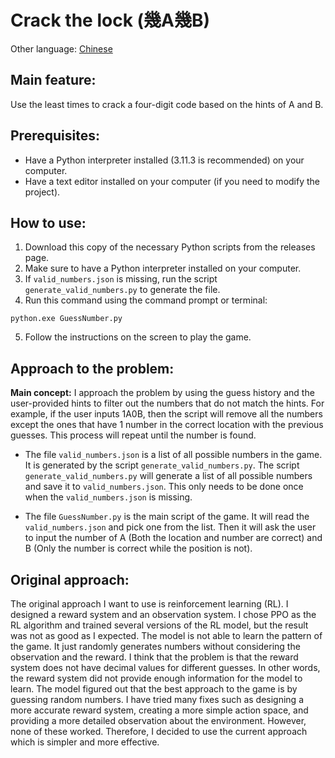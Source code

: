 # Crack the lock (幾A幾B)

Other language: [Chinese](./ReadME_Chinese.md)

## Main feature:
Use the least times to crack a four-digit code based on the hints of A and B.

## Prerequisites:
- Have a Python interpreter installed (3.11.3 is recommended) on your computer.
- Have a text editor installed on your computer (if you need to modify the project).

## How to use:
1. Download this copy of the necessary Python scripts from the releases page.
2. Make sure to have a Python interpreter installed on your computer.
3. If `valid_numbers.json` is missing, run the script `generate_valid_numbers.py` to generate the file.
4. Run this command using the command prompt or terminal:
 ```
python.exe GuessNumber.py
```
5. Follow the instructions on the screen to play the game.

## Approach to the problem:
**Main concept:** I approach the problem by using the guess history and the user-provided hints to filter out the numbers that do not match the hints. For example, if the user inputs 1A0B, then the script will remove all the numbers except the ones that have 1 number in the correct location with the previous guesses. This process will repeat until the number is found.

- The file `valid_numbers.json` is a list of all possible numbers in the game. It is generated by the script `generate_valid_numbers.py`. The script `generate_valid_numbers.py` will generate a list of all possible numbers and save it to `valid_numbers.json`. This only needs to be done once when the `valid_numbers.json` is missing.

- The file `GuessNumber.py` is the main script of the game. It will read the `valid_numbers.json` and pick one from the list. Then it will ask the user to input the number of A (Both the location and number are correct) and B (Only the number is correct while the position is not).

## Original approach:
The original approach I want to use is reinforcement learning (RL). I designed a reward system and an observation system. I chose PPO as the RL algorithm and trained several versions of the RL model, but the result was not as good as I expected. The model is not able to learn the pattern of the game. It just randomly generates numbers without considering the observation and the reward. I think that the problem is that the reward system does not have decimal values for different guesses. In other words, the reward system did not provide enough information for the model to learn. The model figured out that the best approach to the game is by guessing random numbers. I have tried many fixes such as designing a more accurate reward system, creating a more simple action space, and providing a more detailed observation about the environment. However, none of these worked. Therefore, I decided to use the current approach which is simpler and more effective.
